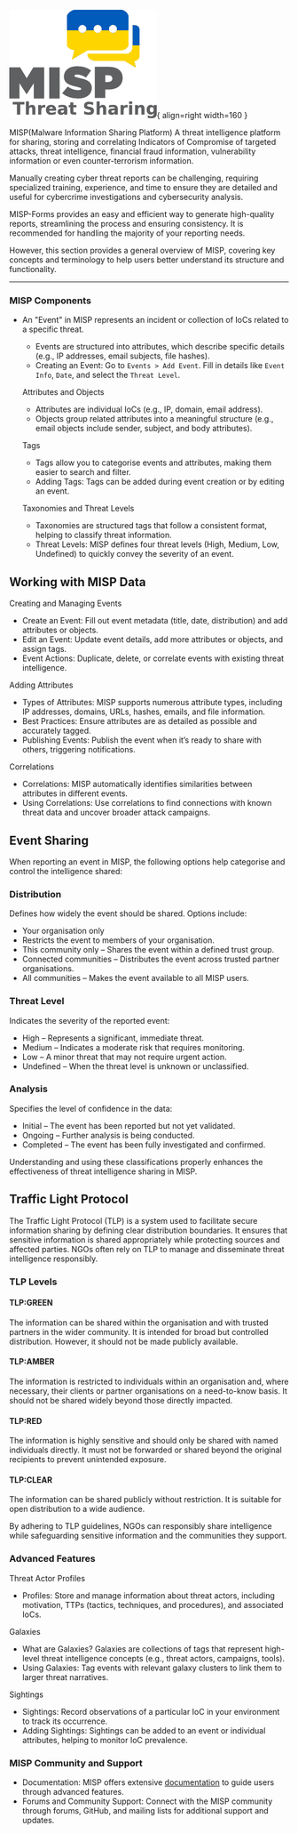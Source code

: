 ![misp-logo.png](assets/misp-logo.png){ align=right width=160 }

MISP(Malware Information Sharing Platform) A threat intelligence platform for sharing, storing and correlating Indicators of Compromise of targeted attacks, 
threat intelligence, financial fraud information, vulnerability information or even counter-terrorism information. 

Manually creating cyber threat reports can be challenging, requiring specialized training, experience, and time to ensure they are detailed and useful for cybercrime investigations and cybersecurity analysis.

MISP-Forms provides an easy and efficient way to generate high-quality reports, streamlining the process and ensuring consistency. It is recommended for handling the majority of your reporting needs.

However, this section provides a general overview of MISP, covering key concepts and terminology to help users better understand its structure and functionality.

---

### MISP Components

- An "Event" in MISP represents an incident or collection of IoCs related to a specific threat.  
   - Events are structured into attributes, which describe specific details (e.g., IP addresses, email subjects, file hashes).  
   - Creating an Event: Go to `Events > Add Event`. Fill in details like `Event Info`, `Date`, and select the `Threat Level`.  
  
   Attributes and Objects  
  
   - Attributes are individual IoCs (e.g., IP, domain, email address).  
   - Objects group related attributes into a meaningful structure (e.g., email objects include sender, subject, and body attributes).  
  
   Tags  
  
   - Tags allow you to categorise events and attributes, making them easier to search and filter.  
   - Adding Tags: Tags can be added during event creation or by editing an event.  
  
   Taxonomies and Threat Levels  
  
   - Taxonomies are structured tags that follow a consistent format, helping to classify threat information.  
   - Threat Levels: MISP defines four threat levels (High, Medium, Low, Undefined) to quickly convey the severity of an event.
  

## Working with MISP Data  
  
   Creating and Managing Events  
  
   - Create an Event: Fill out event metadata (title, date, distribution) and add attributes or objects.  
   - Edit an Event: Update event details, add more attributes or objects, and assign tags.  
   - Event Actions: Duplicate, delete, or correlate events with existing threat intelligence.  
  
   Adding Attributes  
  
   - Types of Attributes: MISP supports numerous attribute types, including IP addresses, domains, URLs, hashes, emails, and file information.  
   - Best Practices: Ensure attributes are as detailed as possible and accurately tagged.  
   - Publishing Events: Publish the event when it’s ready to share with others, triggering notifications.  
  
   Correlations  
  
   - Correlations: MISP automatically identifies similarities between attributes in different events.  
   - Using Correlations: Use correlations to find connections with known threat data and uncover broader attack campaigns.  

## Event Sharing  
  
When reporting an event in MISP, the following options help categorise and control the intelligence shared:  
  
### Distribution  
  
Defines how widely the event should be shared. Options include:  
- Your organisation only   
- Restricts the event to members of your organisation.  
- This community only – Shares the event within a defined trust group.  
- Connected communities – Distributes the event across trusted partner organisations.  
- All communities – Makes the event available to all MISP users.  
  
### Threat Level  
Indicates the severity of the reported event:  
- High – Represents a significant, immediate threat.  
- Medium – Indicates a moderate risk that requires monitoring.  
- Low – A minor threat that may not require urgent action.  
- Undefined – When the threat level is unknown or unclassified.  
  
### Analysis  
Specifies the level of confidence in the data:  
- Initial – The event has been reported but not yet validated.  
- Ongoing – Further analysis is being conducted.  
- Completed – The event has been fully investigated and confirmed.  
  
Understanding and using these classifications properly enhances the effectiveness of threat intelligence sharing in MISP.  
  
## Traffic Light Protocol

The Traffic Light Protocol (TLP) is a system used to facilitate secure information sharing by defining clear distribution boundaries. It ensures that sensitive information is shared appropriately while protecting sources and affected parties. NGOs often rely on TLP to manage and disseminate threat intelligence responsibly.  
  
### TLP Levels  
  
#### TLP:GREEN  
The information can be shared within the organisation and with trusted partners in the wider community. It is intended for broad but controlled distribution. However, it should not be made publicly available.  
  
#### TLP:AMBER  
The information is restricted to individuals within an organisation and, where necessary, their clients or partner organisations on a need-to-know basis. It should not be shared widely beyond those directly impacted.  
  
#### TLP:RED  
The information is highly sensitive and should only be shared with named individuals directly. It must not be forwarded or shared beyond the original recipients to prevent unintended exposure.  
  
#### TLP:CLEAR  
The information can be shared publicly without restriction. It is suitable for open distribution to a wide audience.  
  
By adhering to TLP guidelines, NGOs can responsibly share intelligence while safeguarding sensitive information and the communities they support.  


### Advanced Features

   Threat Actor Profiles  
  
   - Profiles: Store and manage information about threat actors, including motivation, TTPs (tactics, techniques, and procedures), and associated IoCs.  
  
   Galaxies  
  
   - What are Galaxies? Galaxies are collections of tags that represent high-level threat intelligence concepts (e.g., threat actors, campaigns, tools).  
   - Using Galaxies: Tag events with relevant galaxy clusters to link them to larger threat narratives.  
  
   Sightings  
  
   - Sightings: Record observations of a particular IoC in your environment to track its occurrence.  
   - Adding Sightings: Sightings can be added to an event or individual attributes, helping to monitor IoC prevalence.  

  
### MISP Community and Support  
  
   - Documentation: MISP offers extensive [documentation](https://www.misp-project.org/documentation/) to guide users through advanced features.  
   - Forums and Community Support: Connect with the MISP community through forums, GitHub, and mailing lists for additional support and updates.  
